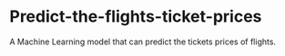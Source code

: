 # Predict-the-flights-ticket-prices
A Machine Learning model that can predict the tickets prices of flights.
